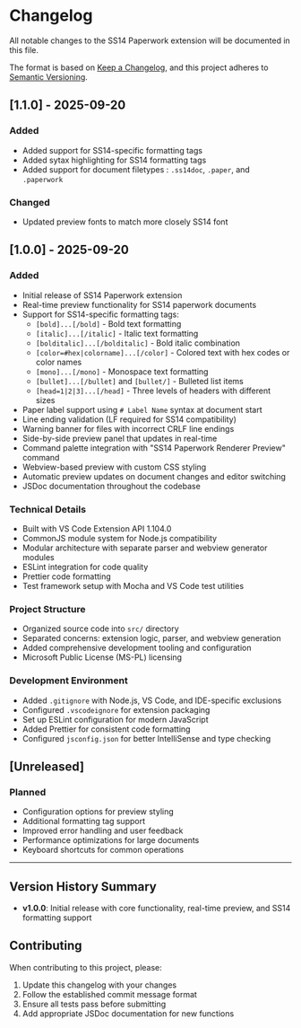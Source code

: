# Changelog

All notable changes to the SS14 Paperwork extension will be documented in this file.

The format is based on [Keep a Changelog](https://keepachangelog.com/en/1.0.0/),
and this project adheres to [Semantic Versioning](https://semver.org/spec/v2.0.0.html).

## [1.1.0] - 2025-09-20
### Added
- Added support for SS14-specific formatting tags
- Added sytax highlighting for SS14 formatting tags
- Added support for document filetypes : `.ss14doc`, `.paper`, and `.paperwork`
### Changed
- Updated preview fonts to match more closely SS14 font

## [1.0.0] - 2025-09-20
### Added
- Initial release of SS14 Paperwork extension
- Real-time preview functionality for SS14 paperwork documents
- Support for SS14-specific formatting tags:
    - `[bold]...[/bold]` - Bold text formatting
    - `[italic]...[/italic]` - Italic text formatting
    - `[bolditalic]...[/bolditalic]` - Bold italic combination
    - `[color=#hex|colorname]...[/color]` - Colored text with hex codes or color names
    - `[mono]...[/mono]` - Monospace text formatting
    - `[bullet]...[/bullet]` and `[bullet/]` - Bulleted list items
    - `[head=1|2|3]...[/head]` - Three levels of headers with different sizes
- Paper label support using `# Label Name` syntax at document start
- Line ending validation (LF required for SS14 compatibility)
- Warning banner for files with incorrect CRLF line endings
- Side-by-side preview panel that updates in real-time
- Command palette integration with "SS14 Paperwork Renderer Preview" command
- Webview-based preview with custom CSS styling
- Automatic preview updates on document changes and editor switching
- JSDoc documentation throughout the codebase

### Technical Details
- Built with VS Code Extension API 1.104.0
- CommonJS module system for Node.js compatibility
- Modular architecture with separate parser and webview generator modules
- ESLint integration for code quality
- Prettier code formatting
- Test framework setup with Mocha and VS Code test utilities

### Project Structure
- Organized source code into `src/` directory
- Separated concerns: extension logic, parser, and webview generation
- Added comprehensive development tooling and configuration
- Microsoft Public License (MS-PL) licensing

### Development Environment
- Added `.gitignore` with Node.js, VS Code, and IDE-specific exclusions
- Configured `.vscodeignore` for extension packaging
- Set up ESLint configuration for modern JavaScript
- Added Prettier for consistent code formatting
- Configured `jsconfig.json` for better IntelliSense and type checking

## [Unreleased]

### Planned
- Configuration options for preview styling
- Additional formatting tag support
- Improved error handling and user feedback
- Performance optimizations for large documents
- Keyboard shortcuts for common operations

---

## Version History Summary
- **v1.0.0**: Initial release with core functionality, real-time preview, and SS14 formatting support

## Contributing

When contributing to this project, please:
1. Update this changelog with your changes
2. Follow the established commit message format
3. Ensure all tests pass before submitting
4. Add appropriate JSDoc documentation for new functions